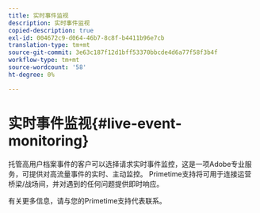 ```yaml
---
title: 实时事件监视
description: 实时事件监视
copied-description: true
exl-id: 004672c9-d064-46b7-8c8f-b4411b96e7cb
translation-type: tm+mt
source-git-commit: 3e63c187f12d1bff53370bbcde4d6a77f58f3b4f
workflow-type: tm+mt
source-wordcount: '58'
ht-degree: 0%

---
```


# 实时事件监视{#live-event-monitoring}

托管高用户档案事件的客户可以选择请求实时事件监控，这是一项Adobe专业服务，可提供对高流量事件的实时、主动监控。 Primetime支持将可用于连接运营桥梁/战场间，并对遇到的任何问题提供即时响应。

有关更多信息，请与您的Primetime支持代表联系。
